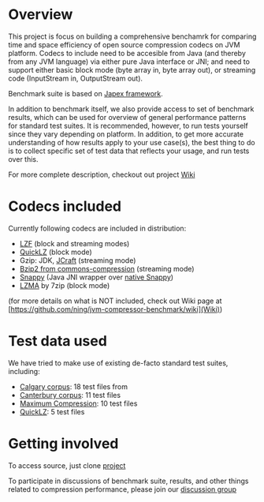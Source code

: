 # Overview

This project is focus on building a comprehensive benchamrk for comparing time and space efficiency of open source compression codecs on JVM platform.
Codecs to include need to be accesible from Java (and thereby from any JVM language) via either pure Java interface or JNI; and need to support either basic block mode (byte array in, byte array out), or streaming code (InputStream in, OutputStream out).

Benchmark suite is based on [Japex framework](http://japex.java.net/).

In addition to benchmark itself, we also provide access to set of benchmark results, which can be used for overview of general performance patterns for standard test suites. It is recommended, however, to run tests yourself since they vary depending on platform. In addition, to get more accurate understanding of how results apply to your use case(s), the best thing to do is to collect specific set of test data that reflects your usage, and run tests over this.

For more complete description, checkout out project [Wiki](https://github.com/ning/jvm-compressor-benchmark/wiki)

# Codecs included

Currently following codecs are included in distribution:

* [LZF](https://github.com/ning/compress) (block and streaming modes)
* [QuickLZ](http://www.quicklz.com/) (block mode)
* Gzip: JDK, [JCraft](http://www.jcraft.com/jzlib/) (streaming mode)
* [Bzip2 from commons-compression](http://commons.apache.org/compress/) (streaming mode)
* [Snappy](http://code.google.com/p/snappy-java/) (Java JNI wrapper over [native Snappy](http://code.google.com/p/snappy/))
* [LZMA](http://www.7-zip.org/sdk.html) by 7zip (block mode)

(for more details on what is NOT included, check out Wiki page at [https://github.com/ning/jvm-compressor-benchmark/wiki](Wiki))

# Test data used

We have tried to make use of existing de-facto standard test suites, including:

* [Calgary corpus](http://corpus.canterbury.ac.nz/descriptions/#calgary): 18 test files from
* [Canterbury corpus](http://corpus.canterbury.ac.nz/descriptions/#cantrbry): 11 test files
* [Maximum Compression](http://www.maximumcompression.com): 10 test files
* [QuickLZ](http://www.quicklz.com/bench.html): 5 test files

# Getting involved

To access source, just clone [project](https://github.com/ning/jvm-compressor-benchmark)

To participate in discussions of benchmark suite, results, and other things related to compression performance, please join our [discussion group](http://groups.google.com/group/jvm-compressor-benchmark)

